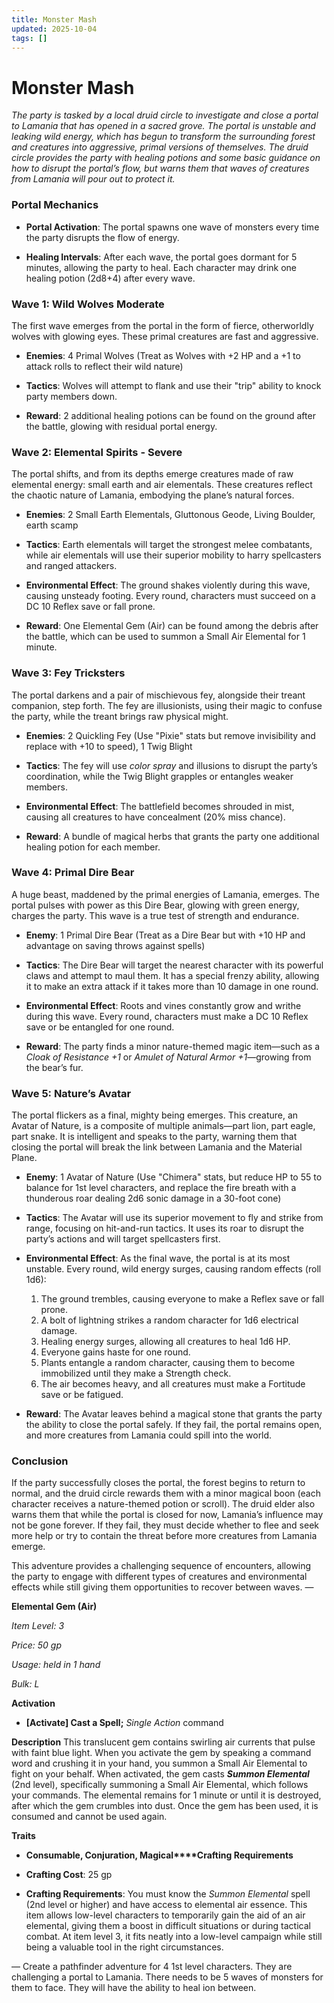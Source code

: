 ```yaml
---
title: Monster Mash
updated: 2025-10-04
tags: []
---
```


# Monster Mash




*The party is tasked by a local druid circle to investigate and close a portal to Lamania that has opened in a sacred grove. The portal is unstable and leaking wild energy, which has begun to transform the surrounding forest and creatures into aggressive, primal versions of themselves. The druid circle provides the party with healing potions and some basic guidance on how to disrupt the portal’s flow, but warns them that waves of creatures from Lamania will pour out to protect it.*

### Portal Mechanics

- **Portal Activation**: The portal spawns one wave of monsters every time the party disrupts the flow of energy.

- **Healing Intervals**: After each wave, the portal goes dormant for 5 minutes, allowing the party to heal. Each character may drink one healing potion (2d8+4) after every wave. 

### Wave 1: Wild Wolves Moderate
The first wave emerges from the portal in the form of fierce, otherworldly wolves with glowing eyes. These primal creatures are fast and aggressive.

- **Enemies**: 4 Primal Wolves (Treat as Wolves with +2 HP and a +1 to attack rolls to reflect their wild nature)

- **Tactics**: Wolves will attempt to flank and use their "trip" ability to knock party members down.

- **Reward**: 2 additional healing potions can be found on the ground after the battle, glowing with residual portal energy.

### Wave 2: Elemental Spirits - Severe
The portal shifts, and from its depths emerge creatures made of raw elemental energy: small earth and air elementals. These creatures reflect the chaotic nature of Lamania, embodying the plane’s natural forces.

- **Enemies**: 2 Small Earth Elementals, Gluttonous Geode, Living Boulder, earth scamp

- **Tactics**: Earth elementals will target the strongest melee combatants, while air elementals will use their superior mobility to harry spellcasters and ranged attackers.

- **Environmental Effect**: The ground shakes violently during this wave, causing unsteady footing. Every round, characters must succeed on a DC 10 Reflex save or fall prone.

- **Reward**: One Elemental Gem (Air) can be found among the debris after the battle, which can be used to summon a Small Air Elemental for 1 minute.

### Wave 3: Fey Tricksters
The portal darkens and a pair of mischievous fey, alongside their treant companion, step forth. The fey are illusionists, using their magic to confuse the party, while the treant brings raw physical might.

- **Enemies**: 2 Quickling Fey (Use "Pixie" stats but remove invisibility and replace with +10 to speed), 1 Twig Blight

- **Tactics**: The fey will use *color spray* and illusions to disrupt the party’s coordination, while the Twig Blight grapples or entangles weaker members.

- **Environmental Effect**: The battlefield becomes shrouded in mist, causing all creatures to have concealment (20% miss chance).

- **Reward**: A bundle of magical herbs that grants the party one additional healing potion for each member.

### Wave 4: Primal Dire Bear
A huge beast, maddened by the primal energies of Lamania, emerges. The portal pulses with power as this Dire Bear, glowing with green energy, charges the party. This wave is a true test of strength and endurance.

- **Enemy**: 1 Primal Dire Bear (Treat as a Dire Bear but with +10 HP and advantage on saving throws against spells)

- **Tactics**: The Dire Bear will target the nearest character with its powerful claws and attempt to maul them. It has a special frenzy ability, allowing it to make an extra attack if it takes more than 10 damage in one round.

- **Environmental Effect**: Roots and vines constantly grow and writhe during this wave. Every round, characters must make a DC 10 Reflex save or be entangled for one round.

- **Reward**: The party finds a minor nature-themed magic item—such as a *Cloak of Resistance +1* or *Amulet of Natural Armor +1*—growing from the bear’s fur.

### Wave 5: Nature’s Avatar
The portal flickers as a final, mighty being emerges. This creature, an Avatar of Nature, is a composite of multiple animals—part lion, part eagle, part snake. It is intelligent and speaks to the party, warning them that closing the portal will break the link between Lamania and the Material Plane.

- **Enemy**: 1 Avatar of Nature (Use "Chimera" stats, but reduce HP to 55 to balance for 1st level characters, and replace the fire breath with a thunderous roar dealing 2d6 sonic damage in a 30-foot cone)

- **Tactics**: The Avatar will use its superior movement to fly and strike from range, focusing on hit-and-run tactics. It uses its roar to disrupt the party’s actions and will target spellcasters first.

- **Environmental Effect**: As the final wave, the portal is at its most unstable. Every round, wild energy surges, causing random effects (roll 1d6):
  1. The ground trembles, causing everyone to make a Reflex save or fall prone.
  2. A bolt of lightning strikes a random character for 1d6 electrical damage.
  3. Healing energy surges, allowing all creatures to heal 1d6 HP.
  4. Everyone gains haste for one round.
  5. Plants entangle a random character, causing them to become immobilized until they make a Strength check.
  6. The air becomes heavy, and all creatures must make a Fortitude save or be fatigued.

- **Reward**: The Avatar leaves behind a magical stone that grants the party the ability to close the portal safely. If they fail, the portal remains open, and more creatures from Lamania could spill into the world.

### Conclusion

If the party successfully closes the portal, the forest begins to return to normal, and the druid circle rewards them with a minor magical boon (each character receives a nature-themed potion or scroll). The druid elder also warns them that while the portal is closed for now, Lamania’s influence may not be gone forever. If they fail, they must decide whether to flee and seek more help or try to contain the threat before more creatures from Lamania emerge.

This adventure provides a challenging sequence of encounters, allowing the party to engage with different types of creatures and environmental effects while still giving them opportunities to recover between waves.
—

**Elemental Gem (Air)**

*Item Level: 3*

*Price: 50 gp*

*Usage: held in 1 hand*

*Bulk: L*

**Activation**

* **[Activate] Cast a Spell;** *Single Action* command

**Description**
This translucent gem contains swirling air currents that pulse with faint blue light. When you activate the gem by speaking a command word and crushing it in your hand, you summon a Small Air Elemental to fight on your behalf.
When activated, the gem casts ***Summon Elemental*** (2nd level), specifically summoning a Small Air Elemental, which follows your commands. The elemental remains for 1 minute or until it is destroyed, after which the gem crumbles into dust.
Once the gem has been used, it is consumed and cannot be used again.

**Traits**

* **Consumable, Conjuration, Magical****Crafting Requirements**

* **Crafting Cost**: 25 gp

* **Crafting Requirements**: You must know the *Summon Elemental* spell (2nd level or higher) and have access to elemental air essence.
This item allows low-level characters to temporarily gain the aid of an air elemental, giving them a boost in difficult situations or during tactical combat. At item level 3, it fits neatly into a low-level campaign while still being a valuable tool in the right circumstances.

—
Create a pathfinder adventure for 4 1st level characters. They are challenging a portal to Lamania. There needs to be 5 waves of monsters for them to face. They will have the ability to heal ion between.
